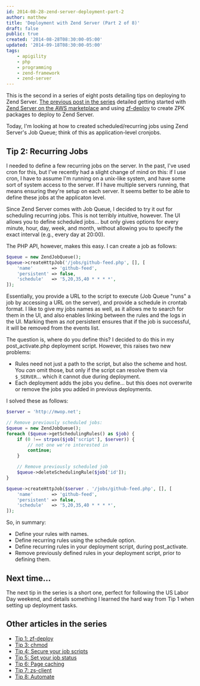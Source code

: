 ```yaml
---
id: 2014-08-28-zend-server-deployment-part-2
author: matthew
title: 'Deployment with Zend Server (Part 2 of 8)'
draft: false
public: true
created: '2014-08-28T08:30:00-05:00'
updated: '2014-09-18T08:30:00-05:00'
tags:
    - apigility
    - php
    - programming
    - zend-framework
    - zend-server
---
```

This is the second in a series of eight posts detailing tips on deploying to
Zend Server. [The previous post in the series](/blog/2014-08-11-zend-server-deployment-part-1.html)
detailed getting started with [Zend Server on the AWS marketplace](http://www.zend.com/en/solutions/cloud-solutions/aws-marketplace)
and using [zf-deploy](https://github.com/zfcampus/zf-deploy) to create ZPK
packages to deploy to Zend Server.

Today, I'm looking at how to created scheduled/recurring jobs using Zend
Server's Job Queue; think of this as application-level cronjobs.

<!--- EXTENDED -->

Tip 2: Recurring Jobs
---------------------

I needed to define a few recurring jobs on the server. In the past, I've used
cron for this, but I've recently had a slight change of mind on this: if I use
cron, I have to assume I'm running on a unix-like system, and have some sort of
system access to the server. If I have multiple servers running, that means
ensuring they're setup on each server. It seems better to be able to define
these jobs at the applicaton level.

Since Zend Server comes with Job Queue, I decided to try it out for scheduling
recurring jobs. This is not terribly intuitive, however. The UI allows you to
define scheduled jobs… but only gives options for every minute, hour, day,
week, and month, without allowing you to specify the exact interval (e.g.,
every day at 20:00).

The PHP API, however, makes this easy. I can create a job as follows:

```php
$queue = new ZendJobQueue();
$queue->createHttpJob('/jobs/github-feed.php', [], [
    'name'       => 'github-feed',
    'persistent' => false,
    'schedule'   => '5,20,35,40 * * * *',
]);
```

Essentially, you provide a URL to the script to execute (Job Queue "runs" a job
by accessing a URL on the server), and provide a schedule in crontab format. I
like to give my jobs names as well, as it allows me to search for them in the
UI, and also enables linking between the rules and the logs in the UI. Marking
them as *not* persistent ensures that if the job is successful, it will be
removed from the events list.

The question is, where do you define this? I decided to do this in my
post\_activate.php deployment script. However, this raises two new problems:

- Rules need not just a path to the script, but also the scheme and host. You
  _can_ omit those, but only if the script can resolve them via `$_SERVER`…
  which it cannot due during deployment.
- Each deployment adds the jobs you define… but this does not overwrite or
  remove the jobs you added in previous deployments.

I solved these as follows:

```php
$server = 'http://mwop.net';

// Remove previously scheduled jobs:
$queue = new ZendJobQueue();
foreach ($queue->getSchedulingRules() as $job) {
    if (0 !== strpos($job['script'], $server)) {
        // not one we're interested in
        continue;
    }

    // Remove previously scheduled job
    $queue->deleteSchedulingRule($job['id']);
}

$queue->createHttpJob($server . '/jobs/github-feed.php', [], [
    'name'       => 'github-feed',
    'persistent' => false,
    'schedule'   => '5,20,35,40 * * * *',
]);
```

So, in summary:

- Define your rules with names.
- Define recurring rules using the schedule option.
- Define recurring rules in your deployment script, during post\_activate.
- Remove previously defined rules in your deployment script, prior to defining them.

Next time…
----------

The next tip in the series is a short one, perfect for following the US Labor
Day weekend, and details something I learned the hard way from Tip 1 when
setting up deployment tasks.

Other articles in the series
----------------------------

- [Tip 1: zf-deploy](/blog/2014-08-11-zend-server-deployment-part-1.html)
- [Tip 3: chmod](/blog/2014-09-02-zend-server-deployment-part-3.html)
- [Tip 4: Secure your job scripts](/blog/2014-09-04-zend-server-deployment-part-4.html)
- [Tip 5: Set your job status](/blog/2014-09-09-zend-server-deployment-part-5.html)
- [Tip 6: Page caching](/blog/2014-09-11-zend-server-deployment-part-6.html)
- [Tip 7: zs-client](/blog/2014-09-16-zend-server-deployment-part-7.html)
- [Tip 8: Automate](/blog/2014-09-18-zend-server-deployment-part-8.html)
